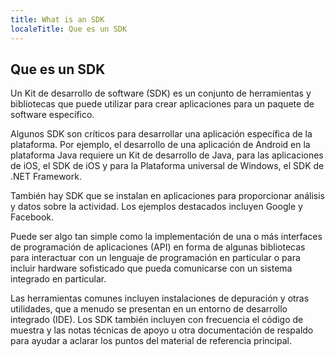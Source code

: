 ```yaml
---
title: What is an SDK
localeTitle: Que es un SDK
---
```

## Que es un SDK

Un Kit de desarrollo de software (SDK) es un conjunto de herramientas y bibliotecas que puede utilizar para crear aplicaciones para un paquete de software específico.

Algunos SDK son críticos para desarrollar una aplicación específica de la plataforma. Por ejemplo, el desarrollo de una aplicación de Android en la plataforma Java requiere un Kit de desarrollo de Java, para las aplicaciones de iOS, el SDK de iOS y para la Plataforma universal de Windows, el SDK de .NET Framework.

También hay SDK que se instalan en aplicaciones para proporcionar análisis y datos sobre la actividad. Los ejemplos destacados incluyen Google y Facebook.

Puede ser algo tan simple como la implementación de una o más interfaces de programación de aplicaciones (API) en forma de algunas bibliotecas para interactuar con un lenguaje de programación en particular o para incluir hardware sofisticado que pueda comunicarse con un sistema integrado en particular.

Las herramientas comunes incluyen instalaciones de depuración y otras utilidades, que a menudo se presentan en un entorno de desarrollo integrado (IDE). Los SDK también incluyen con frecuencia el código de muestra y las notas técnicas de apoyo u otra documentación de respaldo para ayudar a aclarar los puntos del material de referencia principal.